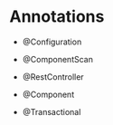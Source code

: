 # Annotations

* @Configuration

* @ComponentScan

* @RestController

* @Component

* @Transactional
